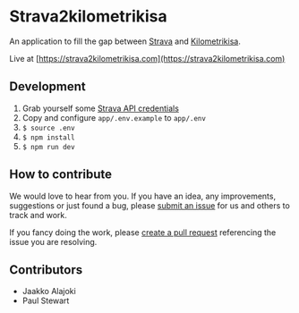 # Strava2kilometrikisa

An application to fill the gap between [Strava](http://strava.com/) and [Kilometrikisa](https://www.kilometrikisa.fi/).

Live at [https://strava2kilometrikisa.com](https://strava2kilometrikisa.com)

## Development

1. Grab yourself some [Strava API credentials](http://developers.strava.com)
1. Copy and configure `app/.env.example` to `app/.env`
1. `$ source .env`
1. `$ npm install`
1. `$ npm run dev`

## How to contribute

We would love to hear from you. If you have an idea, any improvements, suggestions or just found a bug, please [submit an issue](https://github.com/jaamo/strava2kilometrikisa/issues/new) for us and others to track and work.

If you fancy doing the work, please [create a pull request](https://github.com/jaamo/strava2kilometrikisa/compare) referencing the issue you are resolving.

## Contributors

- Jaakko Alajoki
- Paul Stewart
